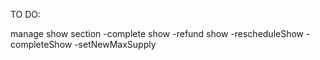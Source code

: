TO DO:

manage show section
    -complete show
    -refund show
    -rescheduleShow
    -completeShow
    -setNewMaxSupply